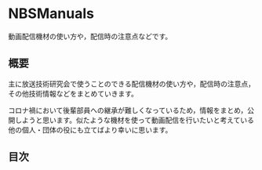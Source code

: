# NBSManuals

動画配信機材の使い方や，配信時の注意点などです。


## 概要

主に放送技術研究会で使うことのできる配信機材の使い方や，配信時の注意点，その他技術情報などをまとめていきます。

コロナ禍において後輩部員への継承が難しくなっているため，情報をまとめ，公開しようと思います。似たような機材を使って動画配信を行いたいと考えている他の個人・団体の役にも立てばより幸いに思います。


## 目次



